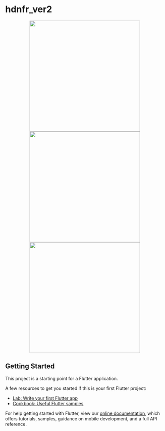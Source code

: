 # hdnfr_ver2
<p align="center">
  <img src="https://user-images.githubusercontent.com/89138046/153186650-fe2a5c7b-ef50-4fa7-a77d-4ae5210812d5.png" width="350px">
  <img src="https://user-images.githubusercontent.com/89138046/153186762-9f58c412-2073-4b6b-87f9-950775bd1427.png" width="350px">
  <img src="https://user-images.githubusercontent.com/89138046/153186873-a61e7ce3-a610-4ff3-9799-2e1480061b6f.png" width="350px">
</p>

## Getting Started

This project is a starting point for a Flutter application.

A few resources to get you started if this is your first Flutter project:

- [Lab: Write your first Flutter app](https://flutter.dev/docs/get-started/codelab)
- [Cookbook: Useful Flutter samples](https://flutter.dev/docs/cookbook)

For help getting started with Flutter, view our
[online documentation](https://flutter.dev/docs), which offers tutorials,
samples, guidance on mobile development, and a full API reference.

